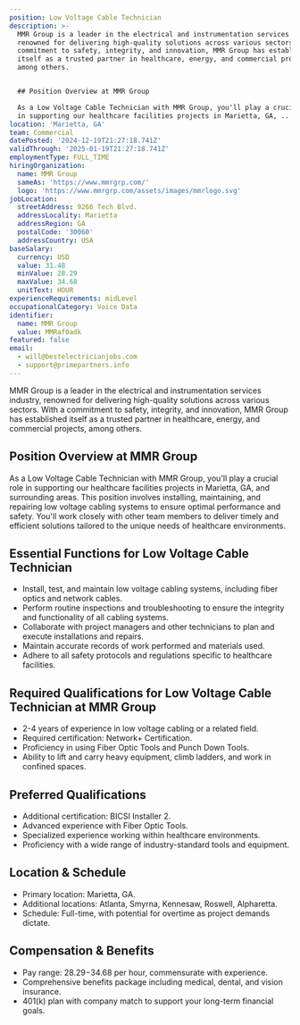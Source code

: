 ```yaml
---
position: Low Voltage Cable Technician
description: >-
  MMR Group is a leader in the electrical and instrumentation services industry,
  renowned for delivering high-quality solutions across various sectors. With a
  commitment to safety, integrity, and innovation, MMR Group has established
  itself as a trusted partner in healthcare, energy, and commercial projects,
  among others.


  ## Position Overview at MMR Group

  As a Low Voltage Cable Technician with MMR Group, you'll play a crucial role
  in supporting our healthcare facilities projects in Marietta, GA, ...
location: 'Marietta, GA'
team: Commercial
datePosted: '2024-12-19T21:27:18.741Z'
validThrough: '2025-01-19T21:27:18.741Z'
employmentType: FULL_TIME
hiringOrganization:
  name: MMR Group
  sameAs: 'https://www.mmrgrp.com/'
  logo: 'https://www.mmrgrp.com/assets/images/mmrlogo.svg'
jobLocation:
  streetAddress: 9266 Tech Blvd.
  addressLocality: Marietta
  addressRegion: GA
  postalCode: '30060'
  addressCountry: USA
baseSalary:
  currency: USD
  value: 31.48
  minValue: 28.29
  maxValue: 34.68
  unitText: HOUR
experienceRequirements: midLevel
occupationalCategory: Voice Data
identifier:
  name: MMR Group
  value: MMRaf0adk
featured: false
email:
  - will@bestelectricianjobs.com
  - support@primepartners.info
---
```




MMR Group is a leader in the electrical and instrumentation services industry, renowned for delivering high-quality solutions across various sectors. With a commitment to safety, integrity, and innovation, MMR Group has established itself as a trusted partner in healthcare, energy, and commercial projects, among others.

## Position Overview at MMR Group
As a Low Voltage Cable Technician with MMR Group, you'll play a crucial role in supporting our healthcare facilities projects in Marietta, GA, and surrounding areas. This position involves installing, maintaining, and repairing low voltage cabling systems to ensure optimal performance and safety. You'll work closely with other team members to deliver timely and efficient solutions tailored to the unique needs of healthcare environments.

## Essential Functions for Low Voltage Cable Technician
- Install, test, and maintain low voltage cabling systems, including fiber optics and network cables.
- Perform routine inspections and troubleshooting to ensure the integrity and functionality of all cabling systems.
- Collaborate with project managers and other technicians to plan and execute installations and repairs.
- Maintain accurate records of work performed and materials used.
- Adhere to all safety protocols and regulations specific to healthcare facilities.

## Required Qualifications for Low Voltage Cable Technician at MMR Group
- 2-4 years of experience in low voltage cabling or a related field.
- Required certification: Network+ Certification.
- Proficiency in using Fiber Optic Tools and Punch Down Tools.
- Ability to lift and carry heavy equipment, climb ladders, and work in confined spaces.

## Preferred Qualifications
- Additional certification: BICSI Installer 2.
- Advanced experience with Fiber Optic Tools.
- Specialized experience working within healthcare environments.
- Proficiency with a wide range of industry-standard tools and equipment.

## Location & Schedule
- Primary location: Marietta, GA.
- Additional locations: Atlanta, Smyrna, Kennesaw, Roswell, Alpharetta.
- Schedule: Full-time, with potential for overtime as project demands dictate.

## Compensation & Benefits
- Pay range: $28.29-$34.68 per hour, commensurate with experience.
- Comprehensive benefits package including medical, dental, and vision insurance.
- 401(k) plan with company match to support your long-term financial goals.
